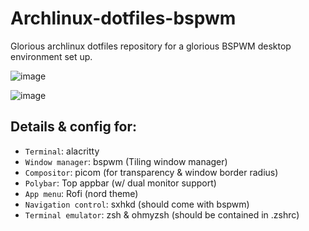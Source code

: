 # Archlinux-dotfiles-bspwm

Glorious archlinux dotfiles repository for a glorious BSPWM desktop environment set up.


![image](https://user-images.githubusercontent.com/69985528/124698871-57cc0980-df1c-11eb-9ea6-e02543909292.png)

![image](https://user-images.githubusercontent.com/69985528/124699391-4a634f00-df1d-11eb-9d26-de7ccadc0e78.png)

## Details & config for:

- `Terminal`: alacritty
- `Window manager`: bspwm (Tiling window manager)
- `Compositor`: picom (for transparency & window border radius)
- `Polybar`: Top appbar (w/ dual monitor support)
- `App menu`: Rofi (nord theme)
- `Navigation control`: sxhkd (should come with bspwm)
- `Terminal emulator`: zsh & ohmyzsh (should be contained in .zshrc)
